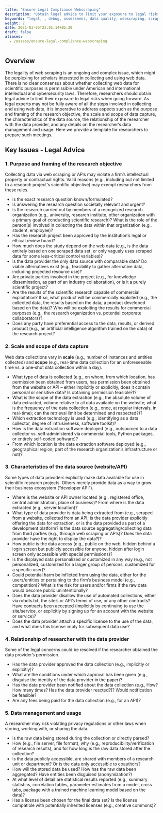 ```yaml
---
title: "Ensure Legal Compliance Webscraping"
description: "Obtain legal advice to limit your exposure to legal risks when web scraping"
keywords: "legal, , debug, assessment, data quality, webscraping, scraping"
weight: 2
date: 2021-03-05T22:01:14+05:30
draft: false
aliases:
  - /assess/ensure-legal-compliance-webscraping
---
```


## Overview
The legality of web scraping is an ongoing and complex issue, which might be perplexing for scholars interested in collecting and using web data. There is no clear consensus about whether collecting web data for scientific purposes is permissible under American and international intellectual and cybersecurity laws. Therefore, researchers should obtain legal advice to limit their exposure to legal risks when going forward. As legal experts may not be fully aware of all the steps involved in collecting and using web data, it is imperative to address aspects such as the purpose and framing of the research objective, the scale and scope of data capture, the characteristics of the data source, the relationship of the researcher with the data provider, and any details on the researcher’s data management and usage. Here we provide a template for researchers to prepare such meetings.

## Key Issues - Legal Advice

### 1. Purpose and framing of the research objective
Collecting data via web scraping or APIs may violate a firm’s intellectual property or contractual rights. Valid reasons (e.g., including but not limited to a research project's scientific objective) may exempt researchers from these rules.

* Is the exact research question known/formulated?
* Is answering the research question societally relevant and urgent?
* Is the research carried out by members of a recognized research organization (e.g., university, research
institute, other organization with a primary goal of conducting scientific research)? What is the role of
the person(s) involved in collecting the data within that organization (e.g., student, employee)?
* Has the research project been approved by the institution’s legal or ethical review board?
* How much does the study depend on the web data (e.g., is the data entirely based on one scraped data
set, or only vaguely uses scraped data for some less-critical control variables)?
* Is the data provider the only data source with comparable data? Do viable alternatives exist (e.g.,
feasibility to gather alternative data, including projected resource use)?
* Are private parties involved in the project (e.g., for knowledge dissemination, as part of an industry
collaboration), or is it a purely scientific project?
* Are the results of the scientific research capable of commercial exploitation? If so, what product will be
commercially exploited (e.g., the collected data, the results based on the data, a product developed based on the data)? Who will be exploiting the results for commercial purposes (e.g., the research organization vs. potential corporate collaborators)?
* Does any party have preferential access to the data, results, or derived product (e.g., an artificial intelligence algorithm trained on the data) of the research project?


### 2. Scale and scope of data capture
Web data collections vary in **scale** (e.g., number of instances and entities collected) and **scope** (e.g., real-time data collection for an unforeseeable time vs. a one-shot data collection within a day).

* What type of data is collected (e.g., on whom, from which location, has permission been obtained from users, has permission been obtained from the website or API – either implicitly or explicitly, does it contain personal or sensitive data? Is obtaining permission feasible?)?
* What is the scope of the data extraction (e.g., the absolute volume of data extracted, volume relative to all data available on the website; what is the frequency of the data collection (e.g., once, at regular intervals, in real-time); can the retrieval limit be determined and respected?)?
* Which extraction technology is used (e.g., identifying as a data collector, degree of intrusiveness, software toolkit)?
* How is the data extraction software deployed (e.g., outsourced to a data collector vs. self-administered via commercial tools, Python packages, or entirely self-coded software)?
* From which location is the data extraction software deployed (e.g., geographical region, part of the research organization’s infrastructure or not)?


### 3. Characteristics of the data source (website/API)
Some types of data providers explicitly make data available for use in scientific research projects. Others merely provide data as a way to grow their business ecosystem (“developer API”).
* Where is the website or API owner located (e.g., registered office, central administration, place of business)? From where is the data extracted (e.g., server location)?
* What type of data provider is data being extracted from (e.g., scraped from a website, collected from an API; is the data provider explicitly offering the data for extraction, or is the data provided as part of a development platform? Is the data source aggregating/collecting data from third parties (e.g., through web scraping or APIs)? Does the data provider have the right to display the data?)?
* How public is the data access (e.g., public on the web, hidden behind a login screen but publicly accessible for anyone, hidden after login screen only accessible with special permissions)?
* Is the displayed data personalized or customized in any way (e.g., not personalized, customized for a larger group of persons, customized for a specific user)?
* Could potential harm be inflicted from using the data, either for the users/entities or pertaining to the firm’s business model (e.g., competition)? What is the risk for users and/or firms if the raw data would become public unintentionally?
* Does the data provider disallow the use of automated collections, either via robots.txt, the site’s or API’s terms of use, or any other contracts? Have contracts been accepted (implicitly by continuing to use the site/service, or explicitly by signing up for an account with the website or service)?
* Does the data provider attach a specific license to the use of the data, and what does this license imply for subsequent data use?

### 4. Relationship of researcher with the data provider
Some of the legal concerns could be resolved if the researcher obtained the data provider’s permission.

* Has the data provider approved the data collection (e.g., implicitly or explicitly)?
* What are the conditions under which approval has been given (e.g., disguise the identity of the data
provider in the paper)?
* Has the data provider been notified about the data collection (e.g., How? How many times? Has the data
provider reacted?)? Would notification be feasible?
* Are any fees being paid for the data collection (e.g., for an API)?


### 5. Data management and usage
A researcher may risk violating privacy regulations or other laws when storing, working with, or sharing the data.
* Is the raw data being stored during the collection or directly parsed?
* How (e.g., file server, file format), why (e.g., reproducibility/verification of research results), and for
how long is the raw data stored after the collection?
* Is the data publicly accessible, are shared with members of a research unit or department? Or is the data
only accessible to coauthors?
* How will the stored data be used? How has the raw data been aggregated? Have entities been disguised
(anonymization?)
* At what level of detail are statistical results reported (e.g., summary statistics, correlation tables,
parameter estimates from a model, cross tabs, package with a trained machine learning model based on
the data)?
* Has a license been chosen for the final data set? Is the license compatible with potentially inherited
licenses (e.g., creative commons)?






